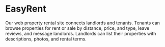 # EasyRent
 Our web property rental site connects landlords and tenants. Tenants can browse properties for rent or sale by distance, price, and type, leave reviews, and message landlords. Landlords can list their properties with descriptions, photos, and rental terms.
